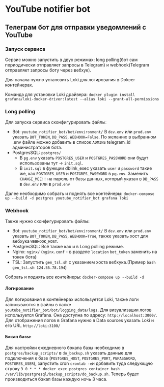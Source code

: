 # YouTube notifier bot
## Телеграм бот для отправки уведомлений с YouTube
### Запуск сервиса

Сервис можно запустить в двух режимах: long polling(бот сам периодически отправляет запросы в Telegram) 
и webhook(Telegram отправляет запросы боту через вебхук).

Для начала нужно установить Loki для логирования в Dokcer контейнерах. 

Команда для установки Loki драйвера:
`docker plugin install grafana/loki-docker-driver:latest --alias loki --grant-all-permissions`

### Long polling
Для запуска сервиса сконфигурировать файлы:
- Bot: `youtube_notifier_bot/bot/environment/` В `dev.env` или `prod.env` 
указать `BOT_TOKEN`, `DB_PASS`, `WEBHOOK=False`. По желанию в выбранном .env файле можно
добавить в список `ADMINS` telegram_id администраторов бота. 
- PostgresSQL: `postgres/` 
  - В `pg.env` указать `POSTGRES_USER` и `POSTGRES_PASSWORD` 
  они будут использованы тут -> `init.sql`.
  - В `init.sql` в функции dblink_exec указать `user` и `password` такие же, 
  как `POSTGRES_USER` и `POSTGRES_PASSWORD` в `pg.env`. Заменить `CHANGE_MEE!!` на пароль 
  от базы данных, который указан в `DB_PASS` в `dev.env` или в `prod.env`  

Далее необходимо собрать и поднять все контейнеры:
`docker-compose up --build -d postgres youtube_notifier_bot grafana loki`

### Webhook
Также нужно сконфигурировать файлы:
- Bot: `youtube_notifier_bot/bot/environment/` В `dev.env` или `prod.env` 
указать `BOT_TOKEN`, `DB_PASS`, `WEBHOOK=True`, также указать хост для вебхука 
`WEBHOOK_HOST`.
- PostgresSQL: Всё также как и в Long polling режиме.
- Nginx: `nginx/` (`nginx.conf` - в разделе 
`location` `bot_token` заменить на токен бота)
- TSL: Запустить `gen_tsl.sh` с указанием хоста вебхука.(Пример `bash gen_tsl.sh 124.55.78.194`)
  
Собрать и поднять все контейнеры:
`docker-compose up --build -d`

#### Логирование
Для логирования в контейнерах используется Loki, 
также логи записываются в файлы в папке `youtube_notifier_bot/bot/logging_data/logs`.
Для визуализации логов используется Grafana. Она доступна по адресу: `http://localhost:3000/`. 
Для отображения логов в Grafana нужно в Data sources указать Loki и его URL `http://loki:3100/`


#### Бэкап базы:
Для настройки ежедневного бэкапа базы необходимо в `postgres/backup_scripts/` в `do_backup.sh` 
указать данные для подключения к базе (`POSTGRES_HOST`, `POSTGRES_PORT`, `PGPASSWORD`, `POSTGRES_USER`),
запустить cron `crontab -e`и добавить туда следующую строку 
`3 0 * * * docker exec postgres_container bash /var/lib/postgresql/backup_scripts/do_backup.sh`.
Теперь будет производиться бэкап базы каждую ночь 3 часа.

